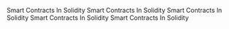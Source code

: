 
Smart Contracts In Solidity
Smart Contracts In Solidity
Smart Contracts In Solidity
Smart Contracts In Solidity
Smart Contracts In Solidity
